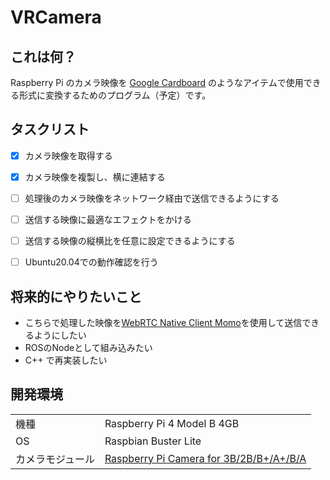 # VRCamera

## これは何？
Raspberry Pi のカメラ映像を
[Google Cardboard](https://arvr.google.com/intl/ja_jp/cardboard/)
のようなアイテムで使用できる形式に変換するためのプログラム（予定）です。

## タスクリスト

- [X] カメラ映像を取得する
- [X] カメラ映像を複製し、横に連結する
- [ ] 処理後のカメラ映像をネットワーク経由で送信できるようにする
- [ ] 送信する映像に最適なエフェクトをかける
- [ ] 送信する映像の縦横比を任意に設定できるようにする
- [ ] Ubuntu20.04での動作確認を行う


## 将来的にやりたいこと

- こちらで処理した映像を[WebRTC Native Client Momo](https://github.com/shiguredo/momo)を使用して送信できるようにしたい
- ROSのNodeとして組み込みたい
- C++ で再実装したい


## 開発環境

|   |   |
|---|---|
|機種 |Raspberry Pi 4 Model B 4GB |
|OS |Raspbian Buster Lite |
|カメラモジュール |[Raspberry Pi Camera for 3B/2B/B+/A+/B/A](https://www.amazon.co.jp/gp/product/B01AUN1JUG/ref=ppx_yo_dt_b_asin_title_o09_s00) |
